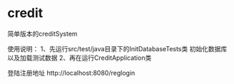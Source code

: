 # credit
简单版本的creditSystem


使用说明：
  1、先运行src/test/java目录下的InitDatabaseTests类 初始化数据库以及加载测试数据
  2、再在运行CreditApplication类
  
  登陆注册地址 http://localhost:8080/reglogin
